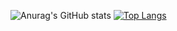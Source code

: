 ![Anurag's GitHub stats](https://github-readme-stats.vercel.app/api?username=nikolasil&show_icons=true&theme=gruvbox)
[![Top Langs](https://github-readme-stats.vercel.app/api/top-langs/?username=nikolasil&langs_count=8)](https://github.com/anuraghazra/github-readme-stats)
